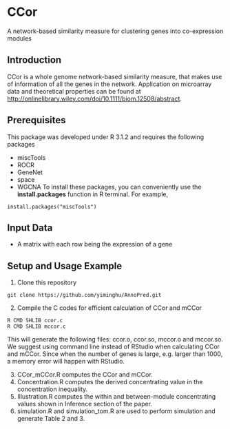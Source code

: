 # CCor
A network-based similarity measure for clustering genes into co-expression modules

## Introduction
CCor is a whole genome network-based similarity measure, that makes use of information of all the genes in the network. Application on microarray data and theoretical properties can be found at http://onlinelibrary.wiley.com/doi/10.1111/biom.12508/abstract. 

## Prerequisites
This package was developed under R 3.1.2 and requires the following packages
* miscTools
* ROCR
* GeneNet
* space
* WGCNA
To install these packages, you can conveniently use the **install.packages** function in R terminal. For example,
```
install.packages("miscTools")
```

## Input Data
* A matrix with each row being the expression of a gene

## Setup and Usage Example
1) Clone this repository
```
git clone https://github.com/yiminghu/AnnoPred.git
```
2) Compile the C codes for efficient calculation of CCor and mCCor
```
R CMD SHLIB ccor.c
R CMD SHLIB mccor.c
```
This will generate the following files: ccor.o, ccor.so, mccor.o and mccor.so. We suggest using command line instead of RStudio when calculating CCor and mCCor. Since when the number of genes is large, e.g. larger than 1000, a memory error will happen with RStudio.

3) CCor_mCCor.R computes the CCor and mCCor. 
4) Concentration.R computes the derived concentrating value in the concentration inequality.
5) Illustration.R computes the within and between-module concentrating values shown in Inference section of the paper.
6) simulation.R and simulation_tom.R are used to perform simulation and generate Table 2 and 3.

